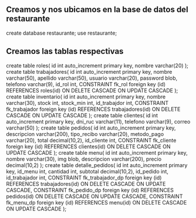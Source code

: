 ## Creamos y nos ubicamos en la base de datos del restaurante
create database restaurante;
use restaurante;
## Creamos las tablas respectivas
create table roles(
id int auto_increment primary key, nombre varchar(20) 
);
create table trabajadores(
id int auto_increment primary key, nombre varchar(50),
apellido varchar(50), usuario varchar(20), password blob, 
telefono varchar(9), id_rol int, 
CONSTRAINT fk_rol foreign key (id) REFERENCES 
roles(id) ON DELETE CASCADE ON UPDATE CASCADE
);
create table inventario(
id int auto_increment primary key, nombre varchar(30), 
stock int, stock_min int, id_trabajdor int, 
CONSTRAINT fk_trabajador foreign key (id) REFERENCES trabajadores(id) 
ON DELETE CASCADE ON UPDATE CASCADE
);
create table clientes(
id int auto_increment primary key, dni_ruc varchar(11),
telefono varchar(9), correo varchar(50)
);
create table pedidos(
id int auto_increment primary key, descripcion varchar(200), tipo_recibo 
varchar(20), metodo_pago varchar(20), total decimal(10,2), id_cliente int, 
CONSTRAINT fk_cliente foreign key (id) REFERENCES clientes(id) 
ON DELETE CASCADE ON UPDATE CASCADE
);
create table menu(
id int auto_increment primary key, nombre varchar(30), img blob, 
descripcion varchar(200), precio decimal(10,2)
);
create table detalle_pedidos(
id int auto_increment primary key, id_menu int, cantidad int, subtotal decimal(10,2), id_pedido int, id_trabajador int, 
CONSTRAINT fk_trabajador_dp foreign key (id) REFERENCES trabajadores(id) ON DELETE CASCADE ON UPDATE CASCADE, 
CONSTRAINT fk_pedido_dp foreign key (id) REFERENCES pedidos(id) ON DELETE CASCADE ON UPDATE CASCADE, 
CONSTRAINT fk_menu_dp foreign key (id) REFERENCES menu(id) ON DELETE CASCADE ON UPDATE CASCADE
);
